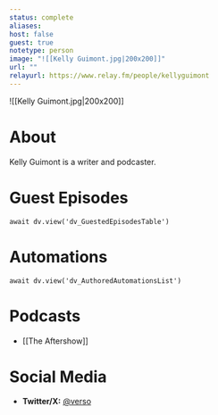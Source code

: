```yaml
---
status: complete
aliases: 
host: false
guest: true
notetype: person
image: "![[Kelly Guimont.jpg|200x200]]"
url: ""
relayurl: https://www.relay.fm/people/kellyguimont
---
```


![[Kelly Guimont.jpg|200x200]]

# About
Kelly Guimont is a writer and podcaster.

# Guest Episodes
```dataviewjs
await dv.view('dv_GuestedEpisodesTable')
```
# Automations
```dataviewjs
await dv.view('dv_AuthoredAutomationsList')
```

# Podcasts
- [[The Aftershow]]

# Social Media
- **Twitter/X:** [@verso](https://twitter.com/verso)
